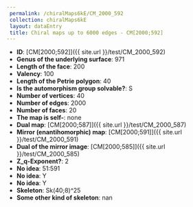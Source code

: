 ```yaml
--- 
 permalink: /chiralMaps6kE/CM_2000_592 
 collection: chiralMaps6kE
 layout: dataEntry
 title: Chiral maps up to 6000 edges - CM[2000;592]
---
```


- **ID**: [CM[2000;592]]({{ site.url }}/test/CM_2000_592)
- **Genus of the underlying surface**: 971
- **Length of the face**: 200
- **Valency**: 100
- **Length of the Petrie polygon**: 40
- **Is the automorphism group solvable?**: S
- **Number of vertices**: 40
- **Number of edges**: 2000
- **Number of faces**: 20
- **The map is self-**: none
- **Dual map**: [CM[2000;587]]({{ site.url }}/test/CM_2000_587)
- **Mirror (enantihomorphic) map**: [CM[2000;591]]({{ site.url }}/test/CM_2000_591)
- **Dual of the mirror image**: [CM[2000;585]]({{ site.url }}/test/CM_2000_585)
- **Z_q-Exponent?**: 2
- **No idea**:  51:591
- **No idea**: Y
- **No idea**: Y
- **Skeleton**: Sk(40;8)^25
- **Some other kind of skeleton**: nan
